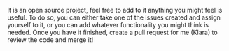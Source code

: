 It is an open source project, feel free to add to it anything you might feel is useful. 
To do so, you can either take one of the issues created and assign yourself to it, or you can add whatever functionality you might think is needed. 
Once you have it finished, create a pull request for me (Klara) to review the code and merge it! 
